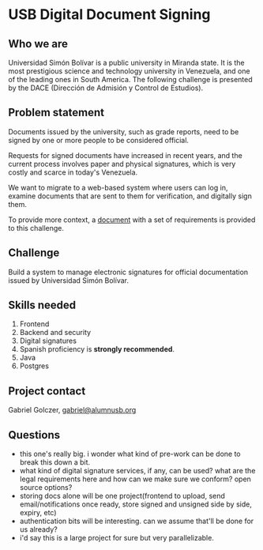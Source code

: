 # USB Digital Document Signing

## Who we are
Universidad Simón Bolívar is a public university in Miranda state. It is the most prestigious science and technology university in Venezuela, and one of the leading ones in South America. The following challenge is presented by the DACE (Dirección de Admisión y Control de Estudios).

## Problem statement
Documents issued by the university, such as grade reports, need to be signed by one or more people to be considered official.

Requests for signed documents have increased in recent years, and the current process involves paper and physical signatures, which is very costly and scarce in today's Venezuela.

We want to migrate to a web-based system where users can log in, examine documents that are sent to them for verification, and digitally sign them.

To provide more context, a [document](https://github.com/code-for-venezuela/2019-april-sf-hackhathon/files/2949796/USB.proyecto.firma.electronica.documentos.pdf) with a set of requirements is provided to this challenge.

## Challenge

Build a system to manage electronic signatures for official documentation issued by Universidad Simón Bolívar.

## Skills needed
1. Frontend
2. Backend and security
3. Digital signatures
4. Spanish proficiency is **strongly recommended**.
5. Java
6. Postgres

## Project contact

Gabriel Golczer, gabriel@alumnusb.org

## Questions

- this one's really big. i wonder what kind of pre-work can be done to break this down a bit.
- what kind of digital signature services, if any, can be used? what are the legal requirements here
  and how can we make sure we conform? open source options?
- storing docs alone will be one project(frontend to upload, send email/notifications once ready,
  store signed and unsigned side by side, expiry, etc)
- authentication bits will be interesting. can we assume that'll be done for us already?
- i'd say this is a large project for sure but very parallelizable.
